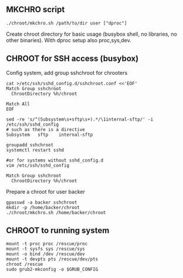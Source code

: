 ## MKCHRO script
```
./chroot/mkchro.sh /path/to/dir user ["dproc"]
```
Create chroot directory for basic usage (busybox shell, no libraries, no other binaries). With dproc setup also proc,sys,dev.



## CHROOT for SSH access (busybox)

Config system, add group sshchroot for chrooters
```
cat >/etc/ssh/sshd_config.d/sshchroot.conf <<'EOF'
Match Group sshchroot
  ChrootDirectory %h/chroot

Match All
EOF

sed -re 's/^(Subsystem\s+sftp\s+).*/\1internal-sftp/' -i /etc/ssh/sshd_config
# such as there is a directive
Subsystem	sftp	internal-sftp

groupadd sshchroot
systemctl restart sshd

#or for systems without sshd_config.d
vim /etc/ssh/sshd_config

Match Group sshchroot
  ChrootDirectory %h/chroot
```

Prepare a chroot for user backer
```
gpasswd -a backer sshchroot
mkdir -p /home/backer/chroot
./chroot/mkchro.sh /home/backer/chroot

```




## CHROOT to running system
```
mount -t proc proc /rescue/proc
mount -t sysfs sys /rescue/sys
mount -o bind /dev /rescue/dev
mount -t devpts pts /rescue/dev/pts
chroot /rescue
sudo grub2-mkconfig -o $GRUB_CONFIG
```
